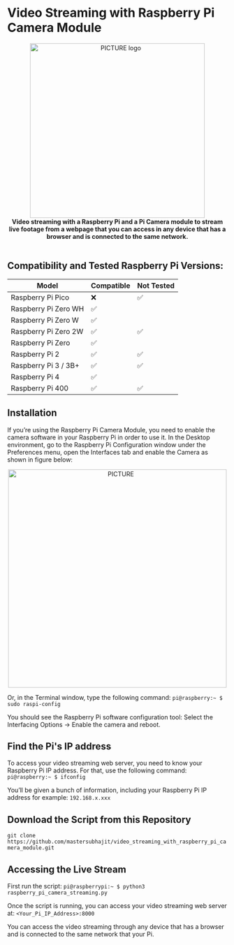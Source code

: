 # Video Streaming with Raspberry Pi Camera Module
<p align="center">
  <img alt="PICTURE logo" src="https://github.com/mastersubhajit/mastersubhajit.github.io/blob/ea26211930efe2811005977d43f106c960af6d79/pi-cam.png" width="400">
  <br>
  <b>Video streaming with a Raspberry Pi and a Pi Camera module to stream live footage from a webpage that you can access in any device that has a browser and is connected to the same network.</b>
  <br>
  <br>
</p>

## Compatibility and Tested Raspberry Pi Versions: 

| Model | Compatible | Not Tested |
| ------- | --------- | --------- |
| Raspberry Pi Pico | ❌ | ✅ |
| Raspberry Pi Zero WH | ✅ | |
| Raspberry Pi Zero W | ✅ | |
| Raspberry Pi Zero 2W | ✅ | ✅ |
| Raspberry Pi Zero | ✅ |  |
| Raspberry Pi 2 | ✅ | ✅ |
| Raspberry Pi 3 / 3B+ | ✅ | ✅ |
| Raspberry Pi 4 | ✅ |  |
| Raspberry Pi 400 | ✅ | ✅ |

## Installation

If you’re using the Raspberry Pi Camera Module, you need to enable the camera software in your Raspberry Pi in order to use it. In the Desktop environment, go to the Raspberry Pi Configuration window under the Preferences menu, open the Interfaces tab and enable the Camera as shown in figure below:
<p align="center">
  <img alt="PICTURE" src="https://github.com/mastersubhajit/mastersubhajit.github.io/blob/8150d5f8efc7892f3bc51936ea73588285a60559/assets/images/Desktop_interface_rpi_camera.webp" width="500">
</p>

 Or, in the Terminal window, type the following command:
`pi@raspberry:~ $ sudo raspi-config`

You should see the Raspberry Pi software configuration tool: 
Select the Interfacing Options -> Enable the camera and reboot.

## Find the Pi's IP address

To access your video streaming web server, you need to know your Raspberry Pi IP address. For that, use the following command:
`pi@raspberry:~ $ ifconfig`

You’ll be given a bunch of information, including your Raspberry Pi IP address for example: `192.168.x.xxx`

## Download the Script from this Repository

`git clone https://github.com/mastersubhajit/video_streaming_with_raspberry_pi_camera_module.git`

## Accessing the Live Stream

First run the script:
`pi@raspberrypi:~ $ python3 raspberry_pi_camera_streaming.py`

Once the script is running, you can access your video streaming web server at: `<Your_Pi_IP_Address>:8000`

You can access the video streaming through any device that has a browser and is connected to the same network that your Pi.
